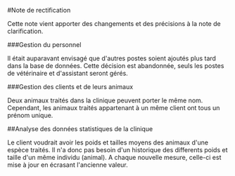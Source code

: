#Note de rectification 

Cette note vient apporter des changements et des précisions à la note de clarification.

###Gestion du personnel

Il était auparavant envisagé que d'autres postes soient ajoutés plus tard dans la base de données. Cette décision est abandonnée, seuls les postes de vétérinaire et d'assistant seront gérés. 

###Gestion des clients et de leurs animaux

Deux animaux traités dans la clinique peuvent porter le même nom. Cependant, les animaux traités appartenant à un même client ont tous un prénom unique.

##Analyse des données statistiques de la clinique

Le client voudrait avoir les poids et tailles moyens des animaux d'une espèce traités. Il n'a donc pas besoin d'un historique des differents poids et taille d'un même individu (animal). A chaque nouvelle mesure, celle-ci est mise à jour en écrasant l'ancienne valeur. 
